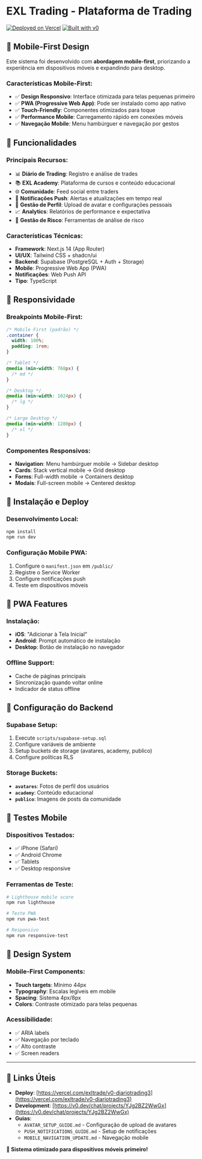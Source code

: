 # EXL Trading - Plataforma de Trading

[![Deployed on Vercel](https://img.shields.io/badge/Deployed%20on-Vercel-black?style=for-the-badge&logo=vercel)](https://vercel.com/exltrade/v0-diariotrading3)
[![Built with v0](https://img.shields.io/badge/Built%20with-v0.dev-black?style=for-the-badge)](https://v0.dev/chat/projects/YJg2BZ2WwGx)

## 📱 Mobile-First Design

Este sistema foi desenvolvido com **abordagem mobile-first**, priorizando a experiência em dispositivos móveis e expandindo para desktop.

### Características Mobile-First:

- ✅ **Design Responsivo**: Interface otimizada para telas pequenas primeiro
- ✅ **PWA (Progressive Web App)**: Pode ser instalado como app nativo
- ✅ **Touch-Friendly**: Componentes otimizados para toque
- ✅ **Performance Mobile**: Carregamento rápido em conexões móveis
- ✅ **Navegação Mobile**: Menu hambúrguer e navegação por gestos

## 🚀 Funcionalidades

### Principais Recursos:

- 📊 **Diário de Trading**: Registro e análise de trades
- 📚 **EXL Academy**: Plataforma de cursos e conteúdo educacional
- 🌐 **Comunidade**: Feed social entre traders
- 📱 **Notificações Push**: Alertas e atualizações em tempo real
- 👤 **Gestão de Perfil**: Upload de avatar e configurações pessoais
- 📈 **Analytics**: Relatórios de performance e expectativa
- 🎯 **Gestão de Risco**: Ferramentas de análise de risco

### Características Técnicas:

- **Framework**: Next.js 14 (App Router)
- **UI/UX**: Tailwind CSS + shadcn/ui
- **Backend**: Supabase (PostgreSQL + Auth + Storage)
- **Mobile**: Progressive Web App (PWA)
- **Notificações**: Web Push API
- **Tipo**: TypeScript

## 📱 Responsividade

### Breakpoints Mobile-First:

```css
/* Mobile First (padrão) */
.container {
  width: 100%;
  padding: 1rem;
}

/* Tablet */
@media (min-width: 768px) {
  /* md */
}

/* Desktop */
@media (min-width: 1024px) {
  /* lg */
}

/* Large Desktop */
@media (min-width: 1280px) {
  /* xl */
}
```

### Componentes Responsivos:

- **Navigation**: Menu hambúrguer mobile → Sidebar desktop
- **Cards**: Stack vertical mobile → Grid desktop
- **Forms**: Full-width mobile → Containers desktop
- **Modais**: Full-screen mobile → Centered desktop

## 🔧 Instalação e Deploy

### Desenvolvimento Local:

```bash
npm install
npm run dev
```

### Configuração Mobile PWA:

1. Configure o `manifest.json` em `/public/`
2. Registre o Service Worker
3. Configure notificações push
4. Teste em dispositivos móveis

## 📲 PWA Features

### Instalação:

- **iOS**: "Adicionar à Tela Inicial"
- **Android**: Prompt automático de instalação
- **Desktop**: Botão de instalação no navegador

### Offline Support:

- Cache de páginas principais
- Sincronização quando voltar online
- Indicador de status offline

## 🔐 Configuração do Backend

### Supabase Setup:

1. Execute `scripts/supabase-setup.sql`
2. Configure variáveis de ambiente
3. Setup buckets de storage (avatares, academy, publico)
4. Configure políticas RLS

### Storage Buckets:

- **`avatares`**: Fotos de perfil dos usuários
- **`academy`**: Conteúdo educacional
- **`publico`**: Imagens de posts da comunidade

## 📱 Testes Mobile

### Dispositivos Testados:

- ✅ iPhone (Safari)
- ✅ Android Chrome
- ✅ Tablets
- ✅ Desktop responsive

### Ferramentas de Teste:

```bash
# Lighthouse mobile score
npm run lighthouse

# Teste PWA
npm run pwa-test

# Responsivo
npm run responsive-test
```

## 🎨 Design System

### Mobile-First Components:

- **Touch targets**: Mínimo 44px
- **Typography**: Escalas legíveis em mobile
- **Spacing**: Sistema 4px/8px
- **Colors**: Contraste otimizado para telas pequenas

### Acessibilidade:

- ✅ ARIA labels
- ✅ Navegação por teclado
- ✅ Alto contraste
- ✅ Screen readers

---

## 🔗 Links Úteis

- **Deploy**: [https://vercel.com/exltrade/v0-diariotrading3](https://vercel.com/exltrade/v0-diariotrading3)
- **Development**: [https://v0.dev/chat/projects/YJg2BZ2WwGx](https://v0.dev/chat/projects/YJg2BZ2WwGx)
- **Guias**:
  - `AVATAR_SETUP_GUIDE.md` - Configuração de upload de avatares
  - `PUSH_NOTIFICATIONS_GUIDE.md` - Setup de notificações
  - `MOBILE_NAVIGATION_UPDATE.md` - Navegação mobile

**📱 Sistema otimizado para dispositivos móveis primeiro!**
